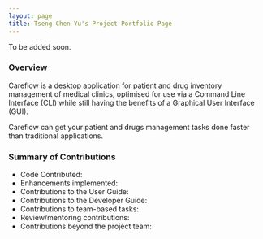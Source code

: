 ```yaml
---
layout: page
title: Tseng Chen-Yu's Project Portfolio Page
---
```


To be added soon.

### Overview
Careflow is a desktop application for patient and drug inventory management of medical clinics, optimised for use via a Command Line Interface (CLI) while still having the benefits of a Graphical User Interface (GUI).

Careflow can get your patient and drugs management tasks done faster than traditional applications.

### Summary of Contributions
- Code Contributed:
- Enhancements implemented:
- Contributions to the User Guide:
- Contributions to the Developer Guide:
- Contributions to team-based tasks:
- Review/mentoring contributions:
- Contributions beyond the project team:

